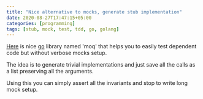 ```yaml
---
title: "Nice alternative to mocks, generate stub implementation"
date: 2020-08-27T17:47:15+05:00
categories: [programming]
tags: [stub, mock, test, tdd, go, golang]
---
```

[Here](https://github.com/matryer/moq) is nice [go](https://golang.org/) library named 'moq' that helps you to easily test dependent code but without verbose mocks setup.

The idea is to generate trivial implementations and just save all the calls as a list preserving all the arguments.

Using this you can simply assert all the invariants and stop to write long mock setup.
